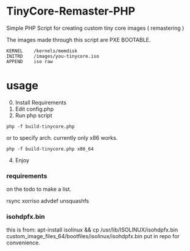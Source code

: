 # TinyCore-Remaster-PHP
Simple PHP Script for creating custom tiny core images ( remastering )

The images made through this script are PXE BOOTABLE.

```
KERNEL    /kernels/memdisk
INITRD    /images/you-tinycore.iso
APPEND    iso raw
```

# usage
0. Install Requirements
1. Edit config.php
2. Run php script
```
php -f build-tinycore.php
```
or to specify arch. currently only x86 works. 
```
php -f build-tinycore.php x86_64
```

4. Enjoy



### requirements
on the todo to make a list. 

rsync
xorriso
advdef
unsquashfs

### isohdpfx.bin
this is from: apt-install isolinux && cp /usr/lib/ISOLINUX/isohdpfx.bin custom_image_files_64/bootfiles/isolinux/isohdpfx.bin
put in repo for convenience. 

